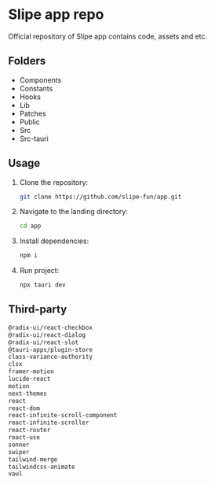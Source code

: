 # Slipe app repo

Official repository of Slipe app contains code, assets and etc.

## Folders

- Components
- Constants
- Hooks
- Lib
- Patches
- Public
- Src
- Src-tauri

## Usage

1. Clone the repository:

   ```bash
   git clone https://github.com/slipe-fun/app.git
   ```

2. Navigate to the landing directory:

   ```bash
   cd app
   ```

3. Install dependencies:

   ```bash
   npm i
   ```

4. Run project:

   ```bash
   npx tauri dev
   ```

## Third-party

```bash
@radix-ui/react-checkbox
@radix-ui/react-dialog
@radix-ui/react-slot
@tauri-apps/plugin-store
class-variance-authority
clsx
framer-motion
lucide-react
motion
next-themes
react
react-dom
react-infinite-scroll-component
react-infinite-scroller
react-router
react-use
sonner
swiper
tailwind-merge
tailwindcss-animate
vaul
```
